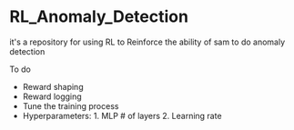 # RL_Anomaly_Detection
it's a repository for using RL to Reinforce the ability of sam to do anomaly detection

To do
- Reward shaping
- Reward logging
- Tune the training process
- Hyperparameters: 1. MLP # of layers 2. Learning rate
